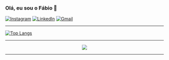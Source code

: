 ### Olá, eu sou o Fábio 👋
[![Instagram](https://img.shields.io/badge/Instagram-E4405F?style=for-the-badge&logo=instagram&logoColor=white)](https://www.instagram.com/ffabio.sillva/)
[![LinkedIn](https://img.shields.io/badge/LinkedIn-0077B5?style=for-the-badge&logo=linkedin&logoColor=white)](https://www.linkedin.com/in/fabbio-sillva/)
[![Gmail](https://img.shields.io/badge/Gmail-D14836?style=for-the-badge&logo=gmail&logoColor=white)](fabio.f3k@gmail.com)
_____
[![Top Langs](https://github-readme-stats.vercel.app/api/top-langs/?username=fabusilva&show_icons=true&theme=transparent)](https://github.com/fabusilva/github-readme-stats)
_____
<p align="center">
  <a href="https://github.com/fabusilva">
    <img src="https://komarev.com/ghpvc/?username=fabusilva&color=blue&style=flat)" />
  </a>
</p>

_____
